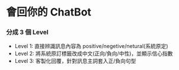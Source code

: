 # 會回你的 ChatBot
### 分成 3 個 Level
- Level 1: 直接辨識訊息內容為 positive/negetive/netural(系統原定)
- Level 2: 將系統原訂標籤改成中文(正向/負向/中性)，並顯示信心指數
- Level 3: 客製化回覆，針對訊息主詞套入正/負向句型
